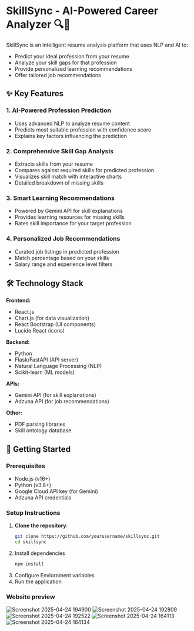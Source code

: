 # SkillSync - AI-Powered Career Analyzer 🔍🚀

SkillSync is an intelligent resume analysis platform that uses NLP and AI to:
- Predict your ideal profession from your resume
- Analyze your skill gaps for that profession
- Provide personalized learning recommendations
- Offer tailored job recommendations

## ✨ Key Features

### 1. **AI-Powered Profession Prediction**
   - Uses advanced NLP to analyze resume content
   - Predicts most suitable profession with confidence score
   - Explains key factors influencing the prediction

### 2. **Comprehensive Skill Gap Analysis**
   - Extracts skills from your resume
   - Compares against required skills for predicted profession
   - Visualizes skill match with interactive charts
   - Detailed breakdown of missing skills

### 3. **Smart Learning Recommendations**
   - Powered by Gemini API for skill explanations
   - Provides learning resources for missing skills
   - Rates skill importance for your target profession

### 4. **Personalized Job Recommendations**
   - Curated job listings in predicted profession
   - Match percentage based on your skills
   - Salary range and experience level filters

## 🛠️ Technology Stack

**Frontend:**
- React.js
- Chart.js (for data visualization)
- React Bootstrap (UI components)
- Lucide React (icons)

**Backend:**
- Python
- Flask/FastAPI (API server)
- Natural Language Processing (NLP)
- Scikit-learn (ML models)

**APIs:**
- Gemini API (for skill explanations)
- Adzuna API (for job recommendations)

**Other:**
- PDF parsing libraries
- Skill ontology database

## 🚀 Getting Started

### Prerequisites
- Node.js (v16+)
- Python (v3.8+)
- Google Cloud API key (for Gemini)
- Adzuna API credentials

### Setup Instructions

1. **Clone the repository**:
   ```bash
   git clone https://github.com/yourusername/skillsync.git
   cd skillsync
2. Install dependencies
   ```bash
   npm install
3. Configure Enviornment variables
4. Run the application


### Website preview
![Screenshot 2025-04-24 194900](https://github.com/user-attachments/assets/23768715-efee-4150-9169-cbc2d97e8f1d)
![Screenshot 2025-04-24 192809](https://github.com/user-attachments/assets/0fef78da-a5d6-4315-8441-8105384e916d)
![Screenshot 2025-04-24 192522](https://github.com/user-attachments/assets/6b7ca5f5-2655-4d84-b762-bdc8c10b366f)
![Screenshot 2025-04-24 164113](https://github.com/user-attachments/assets/706e6290-79ef-4f10-9269-c9e74a82cece)
![Screenshot 2025-04-24 164134](https://github.com/user-attachments/assets/cf5fa439-ba44-4687-8175-7d4ded9f6afa)

 
